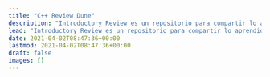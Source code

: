 ```yaml
---
title: "C++ Review Dune"
description: "Introductory Review es un repositorio para compartir lo aprendido y seguir aprendiendo del curso virtual de Dune."
lead: "Introductory Review es un repositorio para compartir lo aprendido y seguir aprendiendo del curso virtual de Dune."
date: 2021-04-02T08:47:36+00:00
lastmod: 2021-04-02T08:47:36+00:00
draft: false
images: []
---
```

